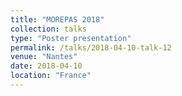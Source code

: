 ```yaml
---
title: "MOREPAS 2018"
collection: talks
type: "Poster presentation"
permalink: /talks/2018-04-10-talk-12
venue: "Nantes"
date: 2018-04-10
location: "France"
---
```

